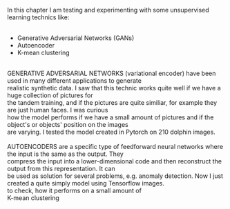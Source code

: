 In this chapter I am testing and experimenting with some unsupervised learning technics like:</br>
</br>
- Generative Adversarial Networks (GANs)</br>
- Autoencoder</br>
- K-mean clustering</br>
</br>
GENERATIVE ADVERSARIAL NETWORKS (variational encoder) have been used in many different applications to generate  </br>
realistic synthetic data. I saw that this technic works quite well if we have a huge collection of pictures for  </br>
the tandem training, and if the pictures are quite similiar, for example they are just human faces. I was curious   </br>
how the model performs if we have a small amount of pictures and if the object's or objects' position on the images  </br>
are varying. I tested the model created in Pytorch on 210 dolphin images.</br>
</br>
AUTOENCODERS are a specific type of feedforward neural networks where the input is the same as the output. They </br>
compress the input into a lower-dimensional code and then reconstruct the output from this representation. It can </br>
be used as solution for several problems, e.g. anomaly detection. Now I just created a quite simply model using Tensorflow  images.</br>
to check, how it performs on a small amount of</br>
K-mean clustering</br>
